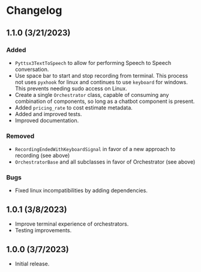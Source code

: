 # Changelog

## 1.1.0 (3/21/2023)

### Added
- `Pyttsx3TextToSpeech` to allow for performing Speech to Speech conversation.
- Use space bar to start and stop recording from terminal. This process not uses `pyxhook` for linux and continues to use `keyboard` for windows. This prevents needing sudo access on Linux.
- Create a single `Orchestrator` class, capable of consuming any combination of components, so long as a chatbot component is present.
- Added `pricing_rate` to cost estimate metadata.
- Added and improved tests.
- Improved documentation.

### Removed
- `RecordingEndedWithKeyboardSignal` in favor of a new approach to recording (see above)
- `OrchestratorBase` and all subclasses in favor of Orchestrator (see above)

### Bugs
- Fixed linux incompatibilities by adding dependencies.

## 1.0.1 (3/8/2023)
- Improve terminal experience of orchestrators.
- Testing improvements.

## 1.0.0 (3/7/2023)
- Initial release.

